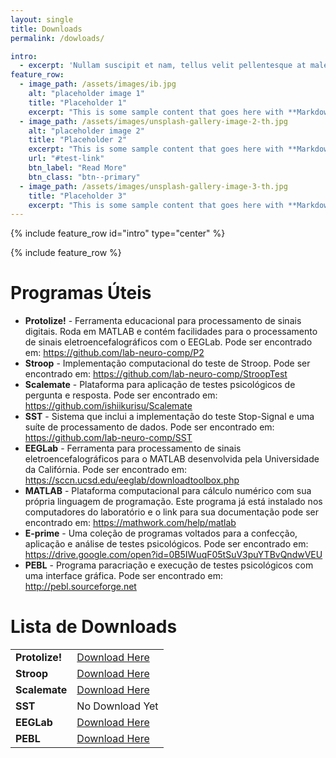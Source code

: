 ```yaml
---
layout: single
title: Downloads
permalink: /dowloads/

intro:
  - excerpt: 'Nullam suscipit et nam, tellus velit pellentesque at malesuada, enim eaque. Quis nulla, netus tempor in diam gravida tincidunt, *proin faucibus* voluptate felis id sollicitudin. Centered with `type="center"`'
feature_row:
  - image_path: /assets/images/ib.jpg
    alt: "placeholder image 1"
    title: "Placeholder 1"
    excerpt: "This is some sample content that goes here with **Markdown** formatting."
  - image_path: /assets/images/unsplash-gallery-image-2-th.jpg
    alt: "placeholder image 2"
    title: "Placeholder 2"
    excerpt: "This is some sample content that goes here with **Markdown** formatting."
    url: "#test-link"
    btn_label: "Read More"
    btn_class: "btn--primary"
  - image_path: /assets/images/unsplash-gallery-image-3-th.jpg
    title: "Placeholder 3"
    excerpt: "This is some sample content that goes here with **Markdown** formatting."
---
```


{% include feature_row id="intro" type="center" %}

{% include feature_row %}
<h1>Programas &Uacute;teis</h1>
<ul>
  <li><b>Protolize!</b> - Ferramenta educacional para processamento de sinais digitais. Roda em MATLAB e contém facilidades para o processamento de sinais eletroencefalográficos com o EEGLab. Pode ser encontrado em: <a href="https://github.com/lab-neuro-comp/P2">https://github.com/lab-neuro-comp/P2</a></li>
  <li><b>Stroop</b> - Implementação computacional do teste de Stroop. Pode ser encontrado em: <a href="https://github.com/lab-neuro-comp/StroopTest">https://github.com/lab-neuro-comp/StroopTest</a></li>
  <li><b>Scalemate</b> - Plataforma para aplicação de testes psicológicos de pergunta e resposta. Pode ser encontrado em: <a href="https://github.com/ishiikurisu/Scalemate">https://github.com/ishiikurisu/Scalemate</a></li>
  <li><b>SST</b> - Sistema que inclui a implementação do teste Stop-Signal e uma suíte de processamento de dados. Pode ser encontrado em: <a href="https://github.com/lab-neuro-comp/SST">https://github.com/lab-neuro-comp/SST</a></li>
  <li><b>EEGLab</b> - Ferramenta para processamento de sinais eletroencefalográficos para o MATLAB desenvolvida pela Universidade da Califórnia. Pode ser encontrado em: <a href="https://sccn.ucsd.edu/eeglab/downloadtoolbox.php">https://sccn.ucsd.edu/eeglab/downloadtoolbox.php</a></li>
  <li><b>MATLAB</b> - Plataforma computacional para cálculo numérico com sua própria linguagem de programação. Este programa já está instalado nos computadores do laboratório e o link para sua documentação pode ser encontrado em: <a href="https://mathwork.com/help/matlab">https://mathwork.com/help/matlab</a></li>
  <li><b>E-prime</b> - Uma coleção de programas voltados para a confecção, aplicação e análise de testes psicológicos. Pode ser encontrado em: <a href="https://drive.google.com/open?id=0B5IWuqF05tSuV3puYTBvQndwVEU">https://drive.google.com/open?id=0B5IWuqF05tSuV3puYTBvQndwVEU</a></li>
  <li><b>PEBL</b> - Programa paracriação e execução de testes psicológicos com uma interface gráfica. Pode ser encontrado em: <a href="http://pebl.sourceforge.net">http://pebl.sourceforge.net</a></li>
</ul>


<h1>Lista de Downloads</h1>
		<table>
			<tr>
				<td><b>Protolize!</b></td>
				<td><a href="https://github.com/lab-neuro-comp/P2/releases">Download Here</a></td>
			</tr>
			<tr>
				<td><b>Stroop</b></td>
				<td><a href="https://github.com/lab-neuro-comp/StroopTest">Download Here</a></td>
			</tr>
			<tr>
				<td><b>Scalemate</b></td>
				<td><a href="https://github.com/ishiikurisu/Scalemate/releases">Download Here</a></td>
			</tr>
			<tr>
				<td><b>SST</b></td>
				<td>No Download Yet</td>
			</tr>
			<tr>
				<td><b>EEGLab</b></td>
				<td><a href="https://sccn.ucsd.edu/eeglab/downloadtoolbox.php">Download Here</a></td>
			</tr>
			<tr>
				<td><b>PEBL</b></td>
				<td><a href="http://pebl.sourceforge.net/download.html">Download Here</a></td>
			</tr>
		</table>
